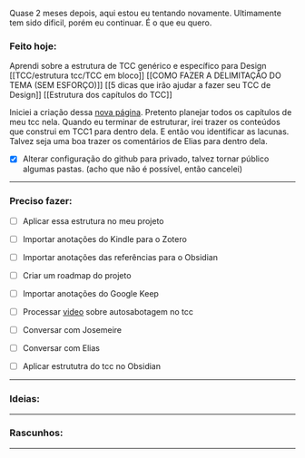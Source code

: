 Quase 2 meses depois, aqui estou eu tentando novamente. Ultimamente tem sido dificil, porém eu continuar. É o que eu quero.

### Feito hoje:

Aprendi sobre a estrutura de TCC genérico e específico para Design
[[TCC/estrutura tcc/TCC em bloco]]
[[COMO FAZER A DELIMITAÇÃO DO TEMA (SEM ESFORÇO)]]
[[5 dicas que irão ajudar a fazer seu TCC de Design]]
[[Estrutura dos capítulos do TCC]]

Iniciei a criação dessa [nova página](obsidian://open?vault=TCC%202020&file=TCC%2Fentregas%2Fmonografia%2FTCC%202%2FEstrutura%20do%20TCC). Pretento planejar todos os capítulos de meu tcc nela. Quando eu terminar de estruturar, irei trazer os conteúdos que construi em TCC1 para dentro dela. E então vou identificar as lacunas. Talvez seja uma boa trazer os comentários de Elias para dentro dela.

- [x] Alterar configuração do github para privado, talvez tornar público algumas pastas. (acho que não é possível, então cancelei)
---

### Preciso fazer:
- [ ] Aplicar essa estrutura no meu projeto

- [ ] Importar anotações do Kindle para o Zotero

- [ ] Importar anotações das referências para o Obsidian
- [ ] Criar um roadmap do projeto
- [ ] Importar anotações do Google Keep
- [ ] Processar [video](https://youtu.be/7kiP_Ruofu8) sobre autosabotagem no tcc
- [ ] Conversar com Josemeire
- [ ] Conversar com Elias
- [ ] Aplicar estrututra do tcc no Obsidian
---

### Ideias:


---

### Rascunhos:




---